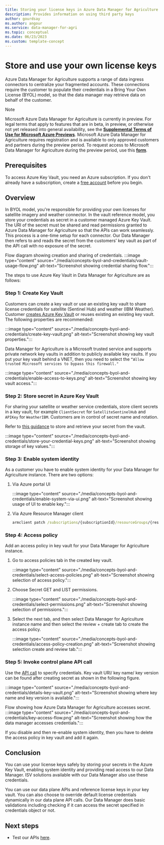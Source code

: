 ```yaml
---
title: Storing your license keys in Azure Data Manager for Agriculture
description: Provides information on using third party keys 
author: gourdsay
ms.author: angour
ms.service: data-manager-for-agri
ms.topic: conceptual
ms.date: 06/23/2023
ms.custom: template-concept
---
```


# Store and use your own license keys

Azure Data Manager for Agriculture supports a range of data ingress connectors to centralize your fragmented accounts. These connections require the customer to populate their credentials in a Bring Your Own License (BYOL) model, so that the data manager may retrieve data on behalf of the customer.


> [!NOTE]
> Microsoft Azure Data Manager for Agriculture is currently in preview. For legal terms that apply to features that are in beta, in preview, or otherwise not yet released into general availability, see the [**Supplemental Terms of Use for Microsoft Azure Previews**](https://azure.microsoft.com/support/legal/preview-supplemental-terms/).
> Microsoft Azure Data Manager for Agriculture requires registration and is available to only approved customers and partners during the preview period. To request access to Microsoft Data Manager for Agriculture during the preview period, use this [**form**](https://aka.ms/agridatamanager).

## Prerequisites

To access Azure Key Vault, you need an Azure subscription. If you don't already have a subscription, create a [free account](https://azure.microsoft.com/free/) before you begin.


## Overview

In BYOL model, you're  responsible for providing your own licenses for satellite imagery and weather connector. In the vault reference model, you store your credentials as secret in a customer managed Azure Key Vault. The URI of the secret must be shared and read permissions granted to Azure Data Manager for Agriculture so that the APIs can work seamlessly. This process is a one-time setup for each connector. Our Data Manager then refers to and reads the secret from the customers’ key vault as part of the API call with no exposure of the secret.

Flow diagram showing creation and sharing of credentials.
:::image type="content" source="./media/concepts-byol-and-credentials/vault-usage-flow.png" alt-text="Screenshot showing credential sharing flow.":::

The steps to use Azure Key Vault in Data Manager for Agriculture are as follows: 

### Step 1: Create Key Vault 
Customers can create a key vault or use an existing key vault to share license credentials for satellite (Sentinel Hub) and weather (IBM Weather). Customer [creates Azure Key Vault](/azure/key-vault/general/quick-create-portal) or reuses existing an existing key vault. The following properties are recommended:

:::image type="content" source="./media/concepts-byol-and-credentials/create-key-vault.png" alt-text="Screenshot showing key vault properties.":::

Data Manager for Agriculture is a Microsoft trusted service and supports private network key vaults in addition to publicly available key vaults. If you put your key vault behind a VNET, then you need to select the `“Allow trusted Microsoft services to bypass this firewall."`

:::image type="content" source="./media/concepts-byol-and-credentials/enable-access-to-keys.png" alt-text="Screenshot showing key vault access.":::

### Step 2: Store secret in Azure Key Vault
For sharing your satellite or weather service credentials, store client secrets in a key vault, for example `ClientSecret` for `SatelliteSentinelHub` and `APIKey` for `WeatherIBM`. Customers are in control of secret name and rotation. 

Refer to [this guidance](/azure/key-vault/secrets/quick-create-portal#add-a-secret-to-key-vault) to store and retrieve your secret from the vault.

:::image type="content" source="./media/concepts-byol-and-credentials/store-your-credential-keys.png" alt-text="Screenshot showing storage of key values.":::

### Step 3: Enable system identity 
As a customer you have to enable system identity for your Data Manager for Agriculture instance. There are two options:
    
1. Via Azure portal UI

    :::image type="content" source="./media/concepts-byol-and-credentials/enable-system-via-ui.png" alt-text="Screenshot showing usage of UI to enable key.":::

2. Via Azure Resource Manager client

    ```cmd
    armclient patch /subscriptions/{subscriptionId}/resourceGroups/{resourceGroupName}/providers/Microsoft.AgFoodPlatform/farmBeats/{ADMA_instance_name}?api-version=2023-06-01-preview "{identity: { type: 'systemAssigned' }}
    ``` 

### Step 4: Access policy
Add an access policy in key vault for your Data Manager for Agriculture instance.
    
1. Go to access policies tab in the created key vault.

    :::image type="content" source="./media/concepts-byol-and-credentials/select-access-policies.png" alt-text="Screenshot showing selection of access policy.":::

2. Choose Secret GET and LIST permissions.

    :::image type="content" source="./media/concepts-byol-and-credentials/select-permissions.png" alt-text="Screenshot showing selection of permissions.":::

3. Select the next tab, and then select Data Manager for Agriculture instance name and then select the review + create tab to create the access policy.

    :::image type="content" source="./media/concepts-byol-and-credentials/access-policy-creation.png" alt-text="Screenshot showing selection create and review tab.":::

### Step 5: Invoke control plane API call
Use the [API call](/rest/api/data-manager-for-agri/controlplane-version2021-09-01-preview/farm-beats-models/create-or-update?tabs=HTTP) to specify credentials. Key vault URI/ key name/ key version can be found after creating secret as shown in the following figure.

:::image type="content" source="./media/concepts-byol-and-credentials/details-key-vault.png" alt-text="Screenshot showing where key name and key version is available.":::

Flow showing how Azure Data Manager for Agriculture accesses secret.
:::image type="content" source="./media/concepts-byol-and-credentials/key-access-flow.png" alt-text="Screenshot showing how the data manager accesses credentials.":::

If you disable and then re-enable system identity, then you have to delete the access policy in key vault and add it again. 

## Conclusion 
You can use your license keys safely by storing your secrets in the Azure Key Vault, enabling system identity and providing read access to our Data Manager. ISV solutions available with our Data Manager also use these credentials.

You can use our data plane APIs and reference license keys in your key vault. You can also choose to override default license credentials dynamically in our data plane API calls. Our Data Manager does basic validations including checking if it can access the secret specified in credentials object or not.

## Next steps

* Test our APIs [here](/rest/api/data-manager-for-agri).
